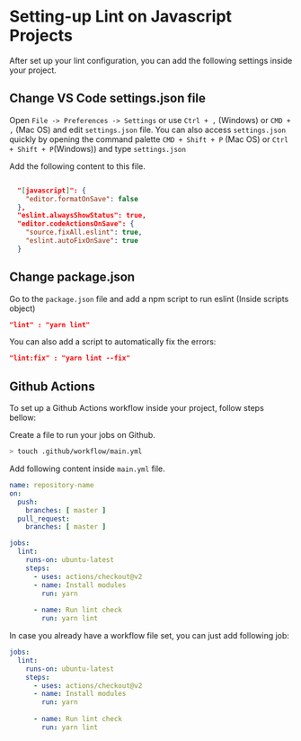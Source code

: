# Setting-up Lint on Javascript Projects

After set up your lint configuration, you can add the following settings inside your project.


## Change VS Code settings.json file

Open `File -> Preferences -> Settings` or use `Ctrl + ,` (Windows) or `CMD + ,` (Mac OS) and edit `settings.json` file.
You can also access `settings.json` quickly by opening the command palette `CMD + Shift + P` (Mac OS) or `Ctrl + Shift + P`(Windows)) and type `settings.json`

Add the following content to this file.
  
```json

  "[javascript]": {
    "editor.formatOnSave": false
  },
  "eslint.alwaysShowStatus": true,
  "editor.codeActionsOnSave": {
    "source.fixAll.eslint": true,
    "eslint.autoFixOnSave": true
  }

```


## Change package.json  

Go to the `package.json` file and add a npm script to run eslint (Inside scripts object)

```json
"lint" : "yarn lint"
```

You can also add a script to automatically fix the errors:
```json
"lint:fix" : "yarn lint --fix"
```


## Github Actions

To set up a Github Actions workflow inside your project, follow steps bellow: 


Create a file to run your jobs on Github.

```bash   
> touch .github/workflow/main.yml
```

Add following content inside `main.yml` file.

```yaml
name: repository-name
on: 
  push:
    branches: [ master ]
  pull_request:
    branches: [ master ]

jobs:
  lint:
    runs-on: ubuntu-latest
    steps:
      - uses: actions/checkout@v2
      - name: Install modules
        run: yarn
    
      - name: Run lint check
        run: yarn lint
```
In case you already have a workflow file set, you can just add following job: 

```yaml
jobs:
  lint:
    runs-on: ubuntu-latest
    steps:
      - uses: actions/checkout@v2
      - name: Install modules
        run: yarn
    
      - name: Run lint check
        run: yarn lint
```